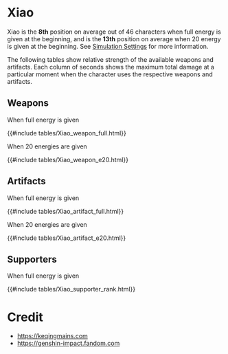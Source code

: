 # Xiao

Xiao is the **8th** position on average out of 46
characters when full energy is given at the beginning, and is the
**13th** position on average when 20 energy is given at the
beginning. See [Simulation Settings](./simulation_settings.md) for more
information.

The following tables show relative strength of the available weapons and
artifacts. Each column of seconds shows the maximum total damage at a
particular moment when the character uses the respective weapons and
artifacts.

## Weapons

When full energy is given

{{#include tables/Xiao_weapon_full.html}}

When 20 energies are given

{{#include tables/Xiao_weapon_e20.html}}

## Artifacts

When full energy is given

{{#include tables/Xiao_artifact_full.html}}

When 20 energies are given

{{#include tables/Xiao_artifact_e20.html}}

## Supporters

When full energy is given

{{#include tables/Xiao_supporter_rank.html}}

# Credit

- <https://keqingmains.com>
- <https://genshin-impact.fandom.com>
